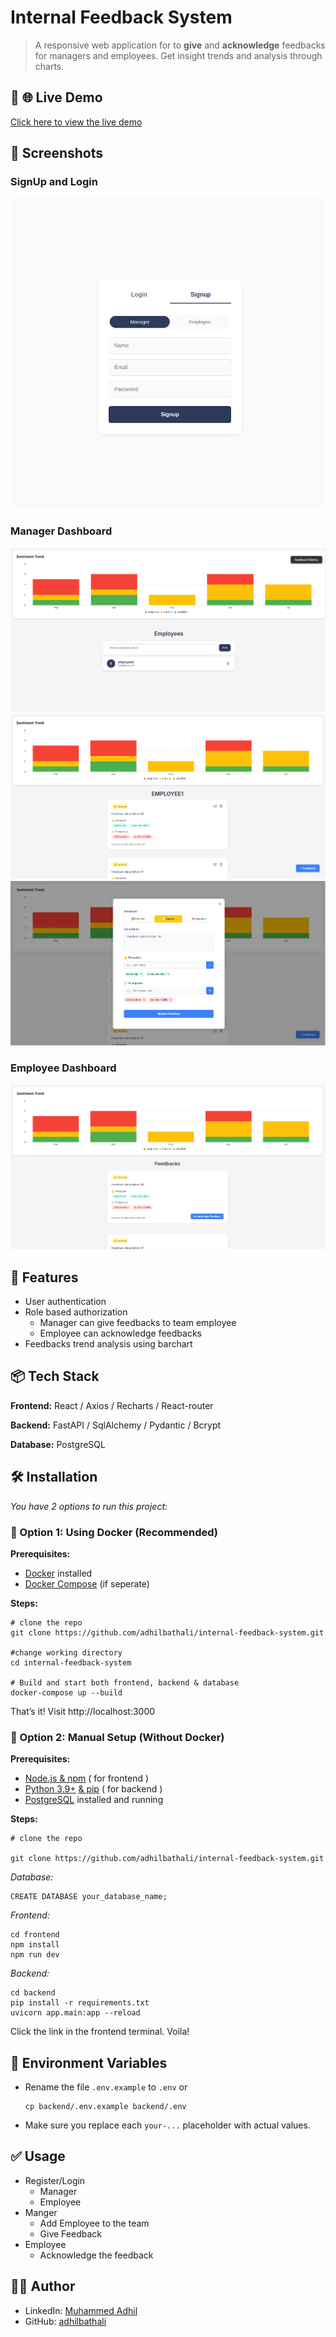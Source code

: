# Internal Feedback System

> A responsive web application for to **give** and **acknowledge** feedbacks for managers and employees. Get insight trends and analysis through charts.

## 🚀 🌐 Live Demo
[Click here to view the live demo](https://internal-feedback-system.vercel.app)

## 📸 Screenshots

### SignUp and Login
![SignUp](/assets/signup.png)

### Manager Dashboard
![Manager Home Page](/assets/manager_dashboard.png)
![Manager Employee Page](/assets/feedbacks_manager.png)
![Manager Feedback Form](/assets/update_feedbacks.png)

### Employee Dashboard
![Employee Home Page](/assets/feedbacks_employee.png)

## 🧠 Features
- User authentication
- Role based authorization
    - Manager can give feedbacks to team employee
    - Employee can acknowledge feedbacks
- Feedbacks trend analysis using barchart

## 📦 Tech Stack
**Frontend:** React / Axios / Recharts / React-router

**Backend:** FastAPI / SqlAlchemy / Pydantic / Bcrypt

**Database:** PostgreSQL

## 🛠️ Installation
*You have 2 options to run this project:*

### 🐳 Option 1: Using Docker (Recommended)
**Prerequisites:**
- [Docker](https://docs.docker.com/get-docker/) installed
- [Docker Compose](https://docs.docker.com/compose/install/) (if seperate)

**Steps:**

```
# clone the repo
git clone https://github.com/adhilbathali/internal-feedback-system.git

#change working directory
cd internal-feedback-system

# Build and start both frontend, backend & database
docker-compose up --build

```

That’s it! Visit http://localhost:3000


### 🔁 Option 2: Manual Setup (Without Docker)

**Prerequisites:**
- [Node.js & npm](https://docs.npmjs.com/downloading-and-installing-node-js-and-npm) ( for frontend )
- [Python 3.9+](https://www.python.org/) [& pip](https://pip.pypa.io/en/stable/installation/) ( for backend )
- [PostgreSQL](https://www.postgresql.org/) installed and running

**Steps:**

```
# clone the repo

git clone https://github.com/adhilbathali/internal-feedback-system.git
```
*Database:*
```
CREATE DATABASE your_database_name;
```

*Frontend:*

```
cd frontend
npm install
npm run dev
```

*Backend:*

```
cd backend
pip install -r requirements.txt
uvicorn app.main:app --reload
```
Click the link in the frontend terminal. Voila!

## 🔐 Environment Variables
- Rename the file `.env.example` to `.env` or
  
    ```
    cp backend/.env.example backend/.env
    ```
- Make sure you replace each `your-...` placeholder with actual values.

## ✅ Usage

- Register/Login
    - Manager
    - Employee
- Manger
    - Add Employee to the team
    - Give Feedback
- Employee
    - Acknowledge the feedback

## 🧑‍💻 Author

- LinkedIn: [Muhammed Adhil](https://linkedin.com/in/adhilbathali)
- GitHub: [adhilbathali](https://github.com/adhilbathali)






